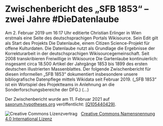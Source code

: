 # Zwischenbericht des „SFB 1853“ – zwei Jahre #DieDatenlaube

Am 2. Februar 2019 um 16:17 Uhr editierte Christian Erlinger in Wien erstmals eine Seite des deutschsprachigen Portals Wikisource. Sein Edit gilt als Start des Projekts Die Datenlaube, einem Citizen Science-Projekt für offene Kulturdaten. Die Datenlaube nutzt als Grundlage die Ergebnisse der Korrekturarbeit in der deutschsprachigen Wikisourcegemeinschaft. Seit 2008 transkribieren Freiwillige in Wikisource Die Gartenlaube kontinuierlich: insgesamt circa 18.500 Artikel der Jahrgänge 1853 bis 1899 des ersten deutschen illustrierten Massenblattes. Der folgende Zwischenbericht für diesen informellen „SFB 1853“ dokumentiert insbesondere unsere bibliografische Datenpflege mittels Wikidata seit Februar 2019. („SFB 1853“ ist ein Wortspiel des Projektteams in Anlehnung an die Sonderforschungsbereiche der DFG.) (...)


Der Zwischenbericht wurde am 11. Februar 2021 auf [saxorum.hypotheses.org](https://saxorum.hypotheses.org/5692) veröffentlicht: <a href="https://www.wikidata.org/wiki/Q105440429">(Q105440429)</a>.

<img alt="Creative Commons Lizenzvertrag" style="border-width:0" src="https://i.creativecommons.org/l/by/4.0/80x15.png" />&nbsp;&nbsp;&nbsp;<a rel="license" href="http://creativecommons.org/licenses/by/4.0/">Creative Commons Namensnennung 4.0 International Lizenz</a> <a rel="license" href="http://creativecommons.org/licenses/by/4.0/">
